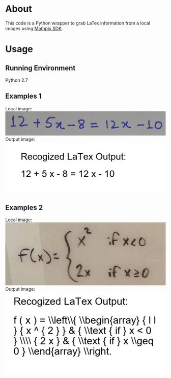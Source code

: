 # About
This code is a Python wrapper to grab LaTex information from a local images using [Mathpix SDK](https://mathpix.com/ocr).
# Usage
## Running Environment
Python 2.7
## Examples 1
Local image:
![algebra](images/algebra.jpg)
Output image:
![algebra](output/algebra_output.PNG)
## Examples 2
Local image:
![cases_hw](images/cases_hw.jpg)
Output image:
![cases_hw](output/cases_hw_output.PNG)
